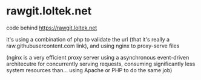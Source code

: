 # rawgit.loltek.net
code behind https://rawgit.loltek.net

it's using a combination of php to validate the url (that it's really a raw.githubusercontent.com link),
and using nginx to proxy-serve files 

(nginx is a very efficient proxy server using a asynchronous event-driven architecutre for concurrently serving requests, consuming significantly less system resources than... using Apache or PHP to do the same job)
